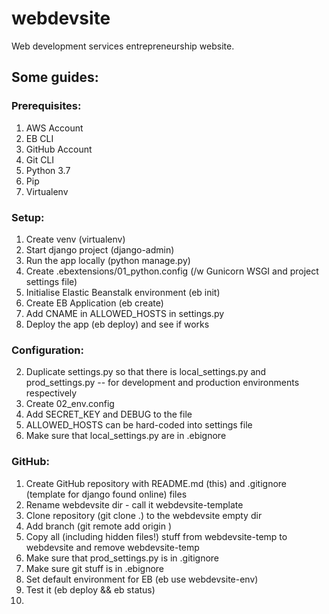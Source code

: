 # webdevsite
Web development services entrepreneurship website.

## Some guides:

### Prerequisites:
1. AWS Account
2. EB CLI
3. GitHub Account
4. Git CLI
5. Python 3.7
6. Pip
7. Virtualenv

### Setup:

1. Create venv (virtualenv)
2. Start django project (django-admin)
3. Run the app locally (python manage.py)
4. Create .ebextensions/01_python.config (/w Gunicorn WSGI and project settings file)
5. Initialise Elastic Beanstalk environment (eb init)
6. Create EB Application (eb create)
7. Add CNAME in ALLOWED_HOSTS in settings.py
8. Deploy the app (eb deploy) and see if works

### Configuration:
2. Duplicate settings.py so that there is local_settings.py and prod_settings.py
  -- for development and production environments respectively
3. Create 02_env.config
4. Add SECRET_KEY and DEBUG to the file
5. ALLOWED_HOSTS can be hard-coded into settings file
5. Make sure that local_settings.py are in .ebignore

### GitHub:
1. Create GitHub repository with README.md (this) and .gitignore (template for django found online) files
2. Rename webdevsite dir - call it webdevsite-template
3. Clone repository (git clone <URL> .) to the webdevsite empty dir
4. Add branch (git remote add origin <URL>)
5. Copy all (including hidden files!) stuff from webdevsite-temp to webdevsite and remove webdevsite-temp
6. Make sure that prod_settings.py is in .gitignore
7. Make sure git stuff is in .ebignore
6. Set default environment for EB (eb use webdevsite-env)
7. Test it (eb deploy && eb status)
8. 
